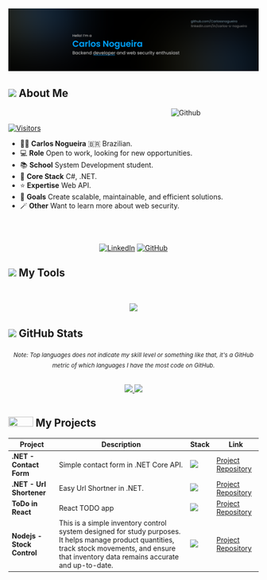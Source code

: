 
</br>

<!--Message-->
![My banner](assets/banner.png)


<!--About me-->
## <img src="https://media2.giphy.com/media/iIGT8Y1rOYhBpdHh1C/giphy.gif" width="25"> About Me


<img width="35%" align="right" alt="Github" src="https://github.com/Kiran1689/kiran1689/raw/main/Skills_Animation_Dark.gif" />



<br>

<p>
 <a href="https://visitor-badge.laobi.icu/badge?page_id=Carlossnogueira.Carlossnogueira" target="_blank"><img alt="Visitors" src="https://visitor-badge.laobi.icu/badge?page_id=Carlossnogueira.Carlossnogueira&color=00D4FF"/></a>
</p>

- 🙋‍♂️ **Carlos Nogueira**  🇧🇷 Brazilian.
- 💻 **Role** Open to work, looking for new opportunities.
- 📚 **School** System Development student.
- 💪 **Core Stack** C#, .NET.
- ⭐ **Expertise** Web API.
- 💭 **Goals** Create scalable, maintainable, and efficient solutions.
- 🪄 **Other** Want to learn more about web security.
 
<br>
<br>

<p align="center">
  <a href="https://www.linkedin.com/in/carlos-s-nogueira/" target="_blank"><img alt="LinkedIn" src="https://img.shields.io/badge/LinkedIn-Connect-0A66C2?style=for-the-badge&logo=linkedin&logoColor=white"/></a>
  <a href="https://github.com/Carlossnogueira" target="_blank"><img alt="GitHub" src="https://img.shields.io/badge/GitHub-Follow-212121?style=for-the-badge&logo=github&logoColor=FFFFF"/></a>
</p>





<!--My Skills-->
## <img src="https://media2.giphy.com/media/QssGEmpkyEOhBCb7e1/giphy.gif" width="25"> My Tools

<br>

<p align="center">
  <a href="https://skillicons.dev">
    <img src="https://skillicons.dev/icons?i=cs,cpp,typescript,dotnet,nodejs,angular,python,docker,visualstudio,rider,vscode,windows,linux"/>
  </a>

</p>

<!--My Stats-->
## <img src="https://media.giphy.com/media/iY8CRBdQXODJSCERIr/giphy.gif" width="30px"> GitHub Stats

<p align="center">
  <sub><i>Note: Top languages does not indicate my skill level or something like that, it's a GitHub metric of which languages I have the most code on GitHub.</i></sub>
</p>


<br>

<div align="center">
  <a href="https://github.com/Carlossnogueira">
    <img height=180 src="https://github-readme-stats.vercel.app/api?username=Carlossnogueira&show_icons=true&theme=react&count_private=true&include_all_commits=true" />
  </a>
  <a href="https://github.com/Carlossnogueira">
    <img height=180 src="https://github-readme-stats.vercel.app/api/top-langs/?username=Carlossnogueira&langs_count=12&layout=compact&theme=react" />
  </a>
</div>

</br>

<!--Projects-->

## <img src='https://github.com/shahriarshafin/shahriarshafin/blob/development/Assets/git.gif?raw=true' width="50 px" height="20 px"> My Projects

| Project                  | Description                                                                 | Stack                                  | Link                                                                 |
|--------------------------|-----------------------------------------------------------------------------|----------------------------------------|----------------------------------------------------------------------|
| **.NET - Contact Form**          | Simple contact form in .NET Core API. | <img src="https://skillicons.dev/icons?i=dotnet"/>        | [Project Repository](https://github.com/Carlossnogueira/Contact-Form-.NET) |
| **.NET - Url Shortener**          | Easy Url Shortner in .NET. | <img src="https://skillicons.dev/icons?i=dotnet"/>          | [Project Repository](https://github.com/Carlossnogueira/URL-Shortener) |
| **ToDo in React**          | React TODO app | <img src="https://skillicons.dev/icons?i=react"/>         | [Project Repository](https://github.com/Carlossnogueira/Todo-react) |
| **Nodejs - Stock Control**          | This is a simple inventory control system designed for study purposes. It helps manage product quantities, track stock movements, and ensure that inventory data remains accurate and up-to-date. | <img src="https://skillicons.dev/icons?i=nodejs"/>         | [Project Repository](https://github.com/Carlossnogueira/Stock-Control-Nodejs) |









</div>

